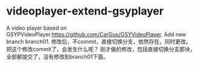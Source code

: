 # videoplayer-extend-gsyplayer
A video player based on GSYPVideoPlayer.https://github.com/CarGuo/GSYVideoPlayer.
Add new branch branch01.
修改后，不commit，直接切换分支，依然存在，同时更改。
把这个修改commit了，会发生什么呢？
刚才做的修改，包括直接切换分支那块，全部都提交了，没有修改到branch01下面。
